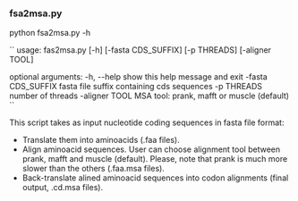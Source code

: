 ### fsa2msa.py

python fsa2msa.py -h

``
usage: fas2msa.py [-h] [-fasta CDS_SUFFIX] [-p THREADS] [-aligner TOOL]

optional arguments:
  -h, --help         show this help message and exit
  -fasta CDS_SUFFIX  fasta file suffix containing cds sequences
  -p THREADS         number of threads
  -aligner TOOL      MSA tool: prank, mafft or muscle (default)
  ``

This script takes as input nucleotide coding sequences in fasta file format:
- Translate them into aminoacids (.faa files).
- Align aminoacid sequences. User can choose alignment tool between prank, mafft and muscle (default). Please, note that prank is much more slower than the others (.faa.msa files).
- Back-translate alined aminoacid sequences into codon alignments (final output, .cd.msa files).
